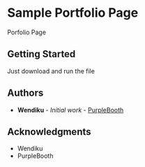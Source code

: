 # Sample Portfolio Page

Porfolio Page

## Getting Started

Just download and run the file



## Authors

* **Wendiku** - *Initial work* - [PurpleBooth](https://github.com/Wendiku)



## Acknowledgments

* Wendiku
* PurpleBooth
